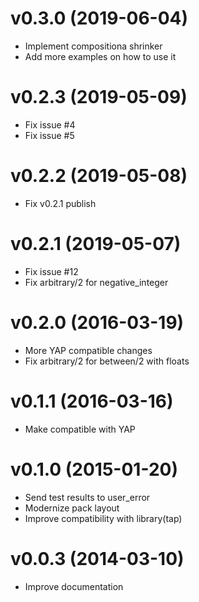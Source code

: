# v0.3.0 (2019-06-04)

  * Implement compositiona shrinker
  * Add more examples on how to use it

# v0.2.3 (2019-05-09)

  * Fix issue #4
  * Fix issue #5

# v0.2.2 (2019-05-08)

  * Fix v0.2.1 publish 

# v0.2.1 (2019-05-07)

  * Fix issue #12
  * Fix arbitrary/2 for negative_integer

# v0.2.0 (2016-03-19)

  * More YAP compatible changes
  * Fix arbitrary/2 for between/2 with floats

# v0.1.1 (2016-03-16)

  * Make compatible with YAP

# v0.1.0 (2015-01-20)

  * Send test results to user_error
  * Modernize pack layout
  * Improve compatibility with library(tap)

# v0.0.3 (2014-03-10)

  * Improve documentation
